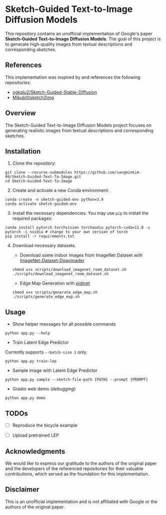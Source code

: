 # Sketch-Guided Text-to-Image Diffusion Models

This repository contains an unofficial implementation of Google's paper **Sketch-Guided Text-to-Image Diffusion Models**. 
The goal of this project is to generate high-quality images from textual descriptions and corresponding sketches.


## References

This implementation was inspired by and references the following repositories:

- [ogkalu2/Sketch-Guided-Stable-Diffusion](https://github.com/ogkalu2/Sketch-Guided-Stable-Diffusion)
- [Mikubill/sketch2img](https://github.com/Mikubill/sketch2img)


## Overview

The Sketch-Guided Text-to-Image Diffusion Models project focuses on generating realistic images from textual descriptions and corresponding sketches.


## Installation

1. Clone the repository:

```shell
git clone --recurse-submodules https://github.com/sangminkim-99/Sketch-Guided-Text-To-Image.git
cd Sketch-Guided-Text-To-Image
```

2. Create and activate a new Conda environment:

```shell
conda create -n sketch-guided-env python=3.9
conda activate sketch-guided-env
```

3. Install the necessary dependencies. You may use `pip` to install the required packages:

```shell
conda install pytorch torchvision torchaudio pytorch-cuda=11.8 -c pytorch -c nvidia # change to your own version of torch
pip install -r requirements.txt
```

4. Download necessary datasets.
    * Download some indoor images from ImageNet Dataset with [ImageNet-Dataset-Downloader](https://github.com/mf1024/ImageNet-Datasets-Downloader)
    ```shell
    chmod u+x scripts/download_imagenet_room_dataset.sh
    ./scripts/download_imagenet_room_dataset.sh
    ```
    
    * Edge Map Generation with [pidinet](https://github.com/ogkalu2/pidinet-for-imagenet)
    ```shell
    chmod u+x scripts/generate_edge_map.sh
    ./scripts/generate_edge_map.sh
    ```
    

## Usage

- Show helper messages for all possible commands

```shell
python app.py --help
```

- Train Latent Edge Predictor

Currently supports `--batch-size 1` only.

```shell
python app.py train-lep
```

- Sample image with Latent Edge Predictor

```shell
python app.py sample --sketch-file-path {PATH} --prompt {PROMPT}
```

- Gradio web demo (_debugging_)

```shell
python app.py demo
```


## TODOs

- [ ] Reproduce the bicycle example

- [ ] Upload pretrained LEP


## Acknowledgments

We would like to express our gratitude to the authors of the original paper and the developers of the referenced repositories for their valuable contributions, which served as the foundation for this implementation.


## Disclaimer

This is an unofficial implementation and is not affiliated with Google or the authors of the original paper.
